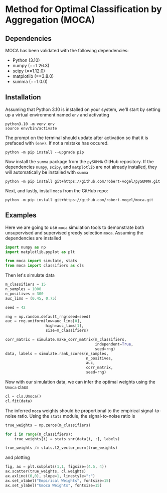 Method for Optimal Classification by Aggregation (MOCA)
===================================================



Dependencies
------------

MOCA has been validated with the following dependencies:

- Python (3.10)
- numpy (==1.26.3)
- scipy (==1.12.0)
- matplotlib (==3.8.0)
- summa (==1.0.0)


Installation
------------

Assuming that Python 3.10 is installed on your system, we'll
start by setting up a virtual environment named `env` and activating

```
python3.10 -m venv env
source env/bin/activate
```

The prompt on the terminal should update after activation so
that it is prefaced with `(env)`.  If not a mistake has occured.

```
python -m pip install --upgrade pip
```

Now install the `summa` package from the `pySUMMA` GitHub
repository.  If the dependencies `numpy`, `scipy`, and `matplotlib`
are not already installed, they will automatically be installed 
with `summa`

```
python -m pip install git+https://github.com/robert-vogel/pySUMMA.git
```

Next, and lastly, install `moca` from the GitHub repo:

```
python -m pip install git+https://github.com/robert-vogel/moca.git
```

Examples
-------


Here we are going to use `moca` simulation tools to 
demonstrate both unsupervised and supervised greedy
selection `moca`.  Assuming the dependencies are installed

```Python
import numpy as np
import matplotlib.pyplot as plt

from moca import simulate, stats
from moca import classifiers as cls
```

Then let's simulate data

```Python
m_classifiers = 15
n_samples = 1000
n_positives = 300
auc_lims = (0.45, 0.75)

seed = 42

rng = np.random.default_rng(seed=seed)
auc = rng.uniform(low=auc_lims[0],
                  high=auc_lims[1],
                  size=m_classifiers)

corr_matrix = simulate.make_corr_matrix(m_classifiers,
                                        independent=True,
                                        seed=rng)
data, labels = simulate.rank_scores(n_samples,
                                    n_positives,
                                    auc,
                                    corr_matrix,
                                    seed=rng)
```

Now with our simulation data, we can infer the optimal
weights using the `Umoca` class

```Python
cl = cls.Umoca()
cl.fit(data)
```

The inferred `moca` weights should be proportional to the
empirical signal-to-noise ratio.  Using the `stats` module,
the signal-to-noise ratio is

```Python
true_weights = np.zeros(m_classifiers)

for i in range(m_classifiers):
    true_weights[i] = stats.snr(data[i, :], labels)

true_weights /= stats.l2_vector_norm(true_weights)
```

and plotting

```Python
fig, ax = plt.subplots(1,1, figsize=(4.5, 4))
ax.scatter(true_weights, cl.weights)
ax.axline((0,0), slope=1, linestyle=":")
ax.set_xlabel("Empirical Weights", fontsize=15)
ax.set_ylabel("Umoca Weights", fontsize=15)
```



